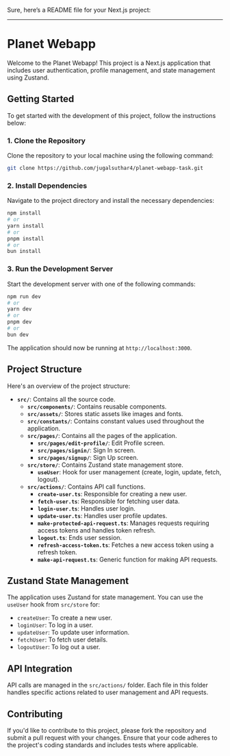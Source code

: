 Sure, here’s a README file for your Next.js project:

---

# Planet Webapp

Welcome to the Planet Webapp! This project is a Next.js application that includes user authentication, profile management, and state management using Zustand.

## Getting Started

To get started with the development of this project, follow the instructions below:

### 1. Clone the Repository

Clone the repository to your local machine using the following command:

```bash
git clone https://github.com/jugalsuthar4/planet-webapp-task.git
```

### 2. Install Dependencies

Navigate to the project directory and install the necessary dependencies:

```bash
npm install
# or
yarn install
# or
pnpm install
# or
bun install
```

### 3. Run the Development Server

Start the development server with one of the following commands:

```bash
npm run dev
# or
yarn dev
# or
pnpm dev
# or
bun dev
```

The application should now be running at `http://localhost:3000`.

## Project Structure

Here's an overview of the project structure:

- **`src/`**: Contains all the source code.
  - **`src/components/`**: Contains reusable components.
  - **`src/assets/`**: Stores static assets like images and fonts.
  - **`src/constants/`**: Contains constant values used throughout the application.
  - **`src/pages/`**: Contains all the pages of the application.
    - **`src/pages/edit-profile/`**: Edit Profile screen.
    - **`src/pages/signin/`**: Sign In screen.
    - **`src/pages/signup/`**: Sign Up screen.
  - **`src/store/`**: Contains Zustand state management store.
    - **`useUser`**: Hook for user management (create, login, update, fetch, logout).
  - **`src/actions/`**: Contains API call functions.
    - **`create-user.ts`**: Responsible for creating a new user.
    - **`fetch-user.ts`**: Responsible for fetching user data.
    - **`login-user.ts`**: Handles user login.
    - **`update-user.ts`**: Handles user profile updates.
    - **`make-protected-api-request.ts`**: Manages requests requiring access tokens and handles token refresh.
    - **`logout.ts`**: Ends user session.
    - **`refresh-access-token.ts`**: Fetches a new access token using a refresh token.
    - **`make-api-request.ts`**: Generic function for making API requests.

## Zustand State Management

The application uses Zustand for state management. You can use the `useUser` hook from `src/store` for:

- `createUser`: To create a new user.
- `loginUser`: To log in a user.
- `updateUser`: To update user information.
- `fetchUser`: To fetch user details.
- `logoutUser`: To log out a user.

## API Integration

API calls are managed in the `src/actions/` folder. Each file in this folder handles specific actions related to user management and API requests.

## Contributing

If you'd like to contribute to this project, please fork the repository and submit a pull request with your changes. Ensure that your code adheres to the project's coding standards and includes tests where applicable.

